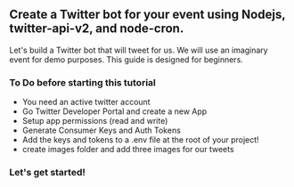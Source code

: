 ## Create a Twitter bot for your event using Nodejs, twitter-api-v2, and node-cron.

Let's build a Twitter bot that will tweet for us.
We will use an imaginary event for demo purposes.
This guide is designed for beginners.

### To Do before starting this tutorial

- You need an active twitter account
- Go Twitter Developer Portal and create a new App
- Setup app permissions (read and write)
- Generate Consumer Keys and Auth Tokens
- Add the keys and tokens to a .env file at the root of your project!
- create images folder and add three images for our tweets

### Let's get started!

